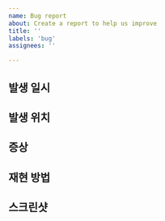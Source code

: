 ```yaml
---
name: Bug report
about: Create a report to help us improve
title: ''
labels: 'bug'
assignees: ''

---
```


## 발생 일시

## 발생 위치

## 증상

## 재현 방법

## 스크린샷

